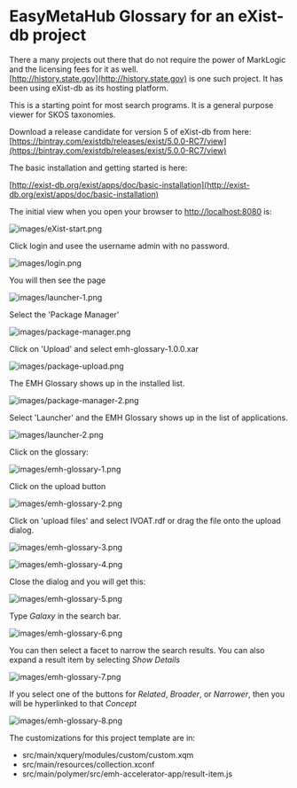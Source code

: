 # EasyMetaHub Glossary for an eXist-db project

There a many projects out there that do not require the power of MarkLogic and the licensing fees for it as well.  
[http://history.state.gov](http://history.state.gov) is one such project.  It has been using eXist-db as its hosting platform.

This is a starting point for most search programs.  It is a general purpose viewer for SKOS taxonomies.

Download a release candidate for version 5 of eXist-db from here: 
[https://bintray.com/existdb/releases/exist/5.0.0-RC7/view](https://bintray.com/existdb/releases/exist/5.0.0-RC7/view)

The basic installation and getting started is here:

[http://exist-db.org/exist/apps/doc/basic-installation](http://exist-db.org/exist/apps/doc/basic-installation)

The initial view when you open your browser to 
[http://localhost:8080](http://localhost:8080) is:

![images/eXist-start.png](images/eXist-start.png)

Click login and usee the username admin with no password.

![images/login.png](images/login.png)

You will then see the page 

![images/launcher-1.png](images/launcher-1.png)

Select the 'Package Manager'

![images/package-manager.png](images/package-manager.png)

Click on 'Upload' and select emh-glossary-1.0.0.xar

![images/package-upload.png](images/package-upload.png)

The EMH Glossary shows up in the installed list.

![images/package-manager-2.png](images/package-manager-2.png)

Select 'Launcher' and the EMH Glossary shows up in the list of applications.

![images/launcher-2.png](images/launcher-2.png)

Click on the glossary:

![images/emh-glossary-1.png](images/emh-glossary-1.png)

Click on the upload button

![images/emh-glossary-2.png](images/emh-glossary-2.png)

Click on 'upload files' and select IVOAT.rdf or drag the file onto the upload dialog.

![images/emh-glossary-3.png](images/emh-glossary-3.png)

![images/emh-glossary-4.png](images/emh-glossary-4.png)

Close the dialog and you will get this:

![images/emh-glossary-5.png](images/emh-glossary-5.png)

Type *Galaxy* in the search bar.

![images/emh-glossary-6.png](images/emh-glossary-6.png)

You can then select a facet to narrow the search results.  You can also expand a result item by selecting *Show Details*

![images/emh-glossary-7.png](images/emh-glossary-7.png)

If you select one of the buttons for *Related*, *Broader*, or *Narrower*, then you will be hyperlinked to that *Concept*

![images/emh-glossary-8.png](images/emh-glossary-8.png)


The customizations for this project template are in:


- src/main/xquery/modules/custom/custom.xqm
- src/main/resources/collection.xconf
- src/main/polymer/src/emh-accelerator-app/result-item.js
